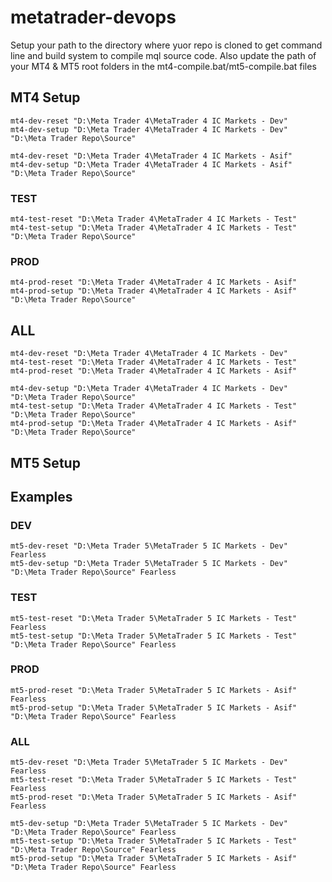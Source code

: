 # metatrader-devops

Setup your path to the directory where yuor repo is cloned to get command line and build system to compile
mql source code. Also update the path of your MT4 & MT5 root folders in the mt4-compile.bat/mt5-compile.bat files

## MT4 Setup

    mt4-dev-reset "D:\Meta Trader 4\MetaTrader 4 IC Markets - Dev"
    mt4-dev-setup "D:\Meta Trader 4\MetaTrader 4 IC Markets - Dev" "D:\Meta Trader Repo\Source"

    mt4-dev-reset "D:\Meta Trader 4\MetaTrader 4 IC Markets - Asif"
    mt4-dev-setup "D:\Meta Trader 4\MetaTrader 4 IC Markets - Asif" "D:\Meta Trader Repo\Source"

### TEST

    mt4-test-reset "D:\Meta Trader 4\MetaTrader 4 IC Markets - Test"
    mt4-test-setup "D:\Meta Trader 4\MetaTrader 4 IC Markets - Test" "D:\Meta Trader Repo\Source"

### PROD

    mt4-prod-reset "D:\Meta Trader 4\MetaTrader 4 IC Markets - Asif"
    mt4-prod-setup "D:\Meta Trader 4\MetaTrader 4 IC Markets - Asif" "D:\Meta Trader Repo\Source"

## ALL

    mt4-dev-reset "D:\Meta Trader 4\MetaTrader 4 IC Markets - Dev"
    mt4-test-reset "D:\Meta Trader 4\MetaTrader 4 IC Markets - Test"
    mt4-prod-reset "D:\Meta Trader 4\MetaTrader 4 IC Markets - Asif"

    mt4-dev-setup "D:\Meta Trader 4\MetaTrader 4 IC Markets - Dev" "D:\Meta Trader Repo\Source"
    mt4-test-setup "D:\Meta Trader 4\MetaTrader 4 IC Markets - Test" "D:\Meta Trader Repo\Source"
    mt4-prod-setup "D:\Meta Trader 4\MetaTrader 4 IC Markets - Asif" "D:\Meta Trader Repo\Source"

## MT5 Setup

## Examples

### DEV

    mt5-dev-reset "D:\Meta Trader 5\MetaTrader 5 IC Markets - Dev" Fearless
    mt5-dev-setup "D:\Meta Trader 5\MetaTrader 5 IC Markets - Dev" "D:\Meta Trader Repo\Source" Fearless

### TEST

    mt5-test-reset "D:\Meta Trader 5\MetaTrader 5 IC Markets - Test" Fearless
    mt5-test-setup "D:\Meta Trader 5\MetaTrader 5 IC Markets - Test" "D:\Meta Trader Repo\Source" Fearless

### PROD

    mt5-prod-reset "D:\Meta Trader 5\MetaTrader 5 IC Markets - Asif" Fearless
    mt5-prod-setup "D:\Meta Trader 5\MetaTrader 5 IC Markets - Asif" "D:\Meta Trader Repo\Source" Fearless

### ALL

    mt5-dev-reset "D:\Meta Trader 5\MetaTrader 5 IC Markets - Dev" Fearless
    mt5-test-reset "D:\Meta Trader 5\MetaTrader 5 IC Markets - Test" Fearless
    mt5-prod-reset "D:\Meta Trader 5\MetaTrader 5 IC Markets - Asif" Fearless

    mt5-dev-setup "D:\Meta Trader 5\MetaTrader 5 IC Markets - Dev" "D:\Meta Trader Repo\Source" Fearless
    mt5-test-setup "D:\Meta Trader 5\MetaTrader 5 IC Markets - Test" "D:\Meta Trader Repo\Source" Fearless
    mt5-prod-setup "D:\Meta Trader 5\MetaTrader 5 IC Markets - Asif" "D:\Meta Trader Repo\Source" Fearless
